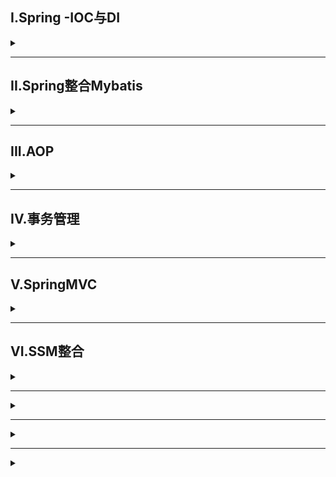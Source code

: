 ## I.Spring -IOC与DI
<details>
<summary> </summary>

### properties文件配置方法(无注解)
利用< bean >标签配置bean，将对象创建交给IOC容器，利用ApplicationContext类中 ClassPathXmlApplicationContext方法读取properties文件，通过getBean来读取其中配置好的bean，实现注入

**Bean常用标签**
![](/img/SSM/bean_tag.png)

### 纯注解开发
1. 利用@Component将类交给IOC容器，相当于在properties中配置bean
   - @Controller、@Service、@Repository等效于@Component，便于开发辨识类作用
2. 利用@Autowired实现自动注入,搭配@Qualifier可以指定注入哪个bean
   - 不使用@Autowired方法，创建配置类，使用@Configuration标记，相当于properties中的空间配置，再添加上@ComponentSan(value)来指定扫描的包，最后调用ApplicationContext中的AnnotationConfigApplicationContext方法使用配置类来调用容器实现注入
- 其他注解
| 注解名          | 作用                                       |
| --------------- | ------------------------------------------ |
| @Scope          | 定义bean作用范围                           |
| @PostConstruct  | 定义初始化周期                             |
| @PreDestroy     | 定义容器摧毁周期                           |
| @PropertySource | 使用在配置类中，引入外部properties配置文件 |
| @Bean           | 添加bean，常用于管理第三方Bean             |

### XML配置比对注解配置
![](/img/SSM/xml_@.png)

</details>

---

## II.Spring整合Mybatis

<details>
<summary> </summary>

### 代码
```java
public class MybatisConfig {

    @Bean
    public SqlSessionFactoryBean sqlSessionFactory(DataSource dataSource){
        SqlSessionFactoryBean ssfb=new SqlSessionFactoryBean();
        ssfb.setTypeAliasesPackage("pojo"); //初始化配置类
        ssfb.setDataSource(dataSource); //初始化数据库连接池
        return ssfb;
    }

    @Bean //初始化映射配置
    public MapperScannerConfigurer mapperScannerConfigurer(){
        MapperScannerConfigurer msc=new MapperScannerConfigurer();
        msc.setBasePackage("dao");
        return msc;
    }
}
```

</details>


---

## III.AOP

<details>
<summary> </summary>

### 简介
- AOP面向切面编程，一种编程范式
- 作用：在不惊动原始设计的基础上为其进行功能加强
- Spring理念：无入侵式编程

> 核心概念
> ![](/img/SSM/AOP.png)
> 
**依赖**
- spring-context中包含有aop依赖
- aspectjweaver包

### 流程
- 创建一个通知类Myadvice，用于配置切入点以及通知，@Aspect标记
- 在通知类中用@Pointcut标记切入点，@Before等配置方法执行点
- 在Spring配置类中利用@EnableAspectJAutoProxy启动AOP中的@Aspect

**通知类示例**
```java
@Component
@Aspect  //告知spring读取内容
public class MyAdvice {

    @Pointcut("execution(void com.pptp.service.UserService.*())")
    private void pt(){}//切入点设置

    @Before("pt()")//设置切入位置
    public void before(){//执行方法
        System.out.println(System.currentTimeMillis());
    }
    
}//结果为在UserService所有方法执行前执行before方法
```

### AOP工作流程
本质就是Java的代理模式
1. Spring容器启动
2. 读取所有切面配置的切入点
3. 初始化bean，判定bean对应的类中的方法是否匹配到任意切入点
   - 匹配失败，创建对象
   - 匹配成功，创建原始对象的代理对象
4. 获取bean执行方法
   - 获取bean，调用方法并执行，完成操作
   - 获取的bean是代理对象时，根据代理对象的运行模式运行原始方法与增强内容

### 切入点表达式
`"execution(void com.pptp.service.UserService.*())"`<br/>
>格式 动作关键词(访问修饰符 返回值 包名.类/接口名.方法名(参数) 异常名)


</details>





---

## IV.事务管理

<details>
<summary> </summary>

### Spring事务管理
- 在业务层接口上添加Spring事务管理@Transactional
- 设置事务管理器
  ```java
    @Bean
    public PlatformTransactionManager transactionManager(DataSource dataSource){
        DataSourceTransactionManager transactionManager=new DataSourceTransactionManager();
        transactionManager.setDataSource(dataSource);
        return transactionManager;
    }
  ```
- 在springconfig中使用@EnableTransactionManagement开启事务驱动



### 事务属性
![](/img/SSM/Transational_value.png)

**事务传播行为**
![](/img/SSM/transational_spread.png)

</details>


---

## V.SpringMVC

<details>
<summary> </summary>

一种基于Java实现MVC模型的轻量级Web框架

**依赖**
```
<dependency>
    <groupId>javax.servlet</groupId>
    <artifactId>javax.servlet-api</artifactId>
    <version>3.1.0</version>
</dependency>
<dependency>
    <groupId>org.springframework</groupId>
    <artifactId>spring-webmvc</artifactId>
    <version>6.0.11</version>
</dependency>
```

**容器初始化**
```java
//定义一个servlet容器启动的配置类
public class ServletContainersinitConfig extends AbstractDispatcherServletInitializer {

    //加载springMVC容器配置
    @Override
    protected WebApplicationContext createServletApplicationContext() {
        AnnotationConfigWebApplicationContext ctx= new AnnotationConfigWebApplicationContext();
        ctx.register(SpringMvcConfig.class); //注册容器
        return ctx;
    }

    //设置归属springMVC处理的请求
    @Override
    protected String[] getServletMappings() {
        return new String[]{"/"};
    }

    //加载spring容器配置
    @Override
    protected WebApplicationContext createRootApplicationContext() {
        return null;
    }
}

```

</details>



---

## VI.SSM整合

<details>
<summary> </summary>

**框架搭建**
- SpringConfig
  - JdbcConfig：配置数据库连接池
    - 利用properties文件设置
  - MybatisConfig
    - 创建SqlSessionFactoryBean，配置dataSource、类型(pojo)包
    - 创建MapperScannerConfigurer配置映射扫描(dao层)
  - 导入配置，配置扫描区域
- SpringMvcConfig
  - ServletConfig servlet容器启动的配置类

### 拦截器/过滤器
>详情见JavaWeb实际问题

</details>



---



<details>
<summary> </summary>

</details>


---



<details>
<summary> </summary>

</details>

---



<details>
<summary> </summary>

</details>

